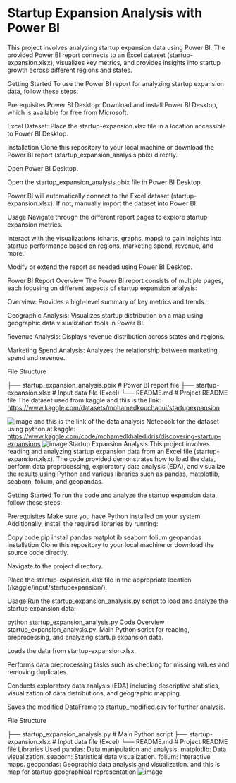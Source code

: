 # Startup Expansion Analysis with Power BI
This project involves analyzing startup expansion data using Power BI. The provided Power BI report connects to an Excel dataset (startup-expansion.xlsx), visualizes key metrics, and provides insights into startup growth across different regions and states.

Getting Started
To use the Power BI report for analyzing startup expansion data, follow these steps:

Prerequisites
Power BI Desktop: Download and install Power BI Desktop, which is available for free from Microsoft.

Excel Dataset: Place the startup-expansion.xlsx file in a location accessible to Power BI Desktop.

Installation
Clone this repository to your local machine or download the Power BI report (startup_expansion_analysis.pbix) directly.

Open Power BI Desktop.

Open the startup_expansion_analysis.pbix file in Power BI Desktop.

Power BI will automatically connect to the Excel dataset (startup-expansion.xlsx). If not, manually import the dataset into Power BI.

Usage
Navigate through the different report pages to explore startup expansion metrics.

Interact with the visualizations (charts, graphs, maps) to gain insights into startup performance based on regions, marketing spend, revenue, and more.

Modify or extend the report as needed using Power BI Desktop.

Power BI Report Overview
The Power BI report consists of multiple pages, each focusing on different aspects of startup expansion analysis:

Overview: Provides a high-level summary of key metrics and trends.

Geographic Analysis: Visualizes startup distribution on a map using geographic data visualization tools in Power BI.

Revenue Analysis: Displays revenue distribution across states and regions.

Marketing Spend Analysis: Analyzes the relationship between marketing spend and revenue.

File Structure

├── startup_expansion_analysis.pbix   # Power BI report file
├── startup-expansion.xlsx            # Input data file (Excel)
└── README.md                         # Project README file
The dataset used from kaggle and this is the link:
https://www.kaggle.com/datasets/mohamedkouchaoui/startupexpansion

![image](https://github.com/MOHAEDKHALED/Startup-Expansion-Analytics/assets/93328795/e03e6dfd-a291-49cc-9500-1bf8b3ce936f)
and this is the link of the data analysis Notebook for the dataset using python at kaggle:
https://www.kaggle.com/code/mohamedkhaledidris/discovering-startup-expansions
![image](https://github.com/MOHAEDKHALED/Startup-Expansion-Analytics/assets/93328795/4a620857-25a7-4407-8879-45b00fa33138)
Startup Expansion Analysis
This project involves reading and analyzing startup expansion data from an Excel file (startup-expansion.xlsx). The code provided demonstrates how to load the data, perform data preprocessing, exploratory data analysis (EDA), and visualize the results using Python and various libraries such as pandas, matplotlib, seaborn, folium, and geopandas.

Getting Started
To run the code and analyze the startup expansion data, follow these steps:

Prerequisites
Make sure you have Python installed on your system. Additionally, install the required libraries by running:

Copy code
pip install pandas matplotlib seaborn folium geopandas
Installation
Clone this repository to your local machine or download the source code directly.

Navigate to the project directory.

Place the startup-expansion.xlsx file in the appropriate location (/kaggle/input/startupexpansion/).

Usage
Run the startup_expansion_analysis.py script to load and analyze the startup expansion data:

python startup_expansion_analysis.py
Code Overview
startup_expansion_analysis.py: Main Python script for reading, preprocessing, and analyzing startup expansion data.

Loads the data from startup-expansion.xlsx.

Performs data preprocessing tasks such as checking for missing values and removing duplicates.

Conducts exploratory data analysis (EDA) including descriptive statistics, visualization of data distributions, and geographic mapping.

Saves the modified DataFrame to startup_modified.csv for further analysis.

File Structure

├── startup_expansion_analysis.py     # Main Python script
├── startup-expansion.xlsx            # Input data file (Excel)
└── README.md                         # Project README file
Libraries Used
pandas: Data manipulation and analysis.
matplotlib: Data visualization.
seaborn: Statistical data visualization.
folium: Interactive maps.
geopandas: Geographic data analysis and visualization.
and this is map for startup geographical representation
![image](https://github.com/MOHAEDKHALED/Startup-Expansion-Analytics/assets/93328795/ba503192-0464-4f97-9c0d-8b00196dd90f)

